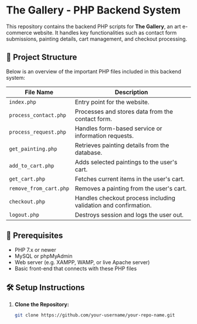 # The Gallery - PHP Backend System

This repository contains the backend PHP scripts for **The Gallery**, an art e-commerce website. It handles key functionalities such as contact form submissions, painting details, cart management, and checkout processing.

## 📁 Project Structure

Below is an overview of the important PHP files included in this backend system:

| File Name             | Description |
|-----------------------|-------------|
| `index.php`           | Entry point for the website. |
| `process_contact.php` | Processes and stores data from the contact form. |
| `process_request.php` | Handles form-based service or information requests. |
| `get_painting.php`    | Retrieves painting details from the database. |
| `add_to_cart.php`     | Adds selected paintings to the user's cart. |
| `get_cart.php`        | Fetches current items in the user's cart. |
| `remove_from_cart.php`| Removes a painting from the user's cart. |
| `checkout.php`        | Handles checkout process including validation and confirmation. |
| `logout.php`          | Destroys session and logs the user out. |

## 💾 Prerequisites

- PHP 7.x or newer
- MySQL or phpMyAdmin
- Web server (e.g. XAMPP, WAMP, or live Apache server)
- Basic front-end that connects with these PHP files

## 🛠 Setup Instructions

1. **Clone the Repository:**
   ```bash
   git clone https://github.com/your-username/your-repo-name.git
